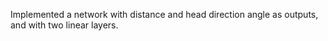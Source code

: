 Implemented a network with distance and head direction angle as outputs, and with two linear layers.
